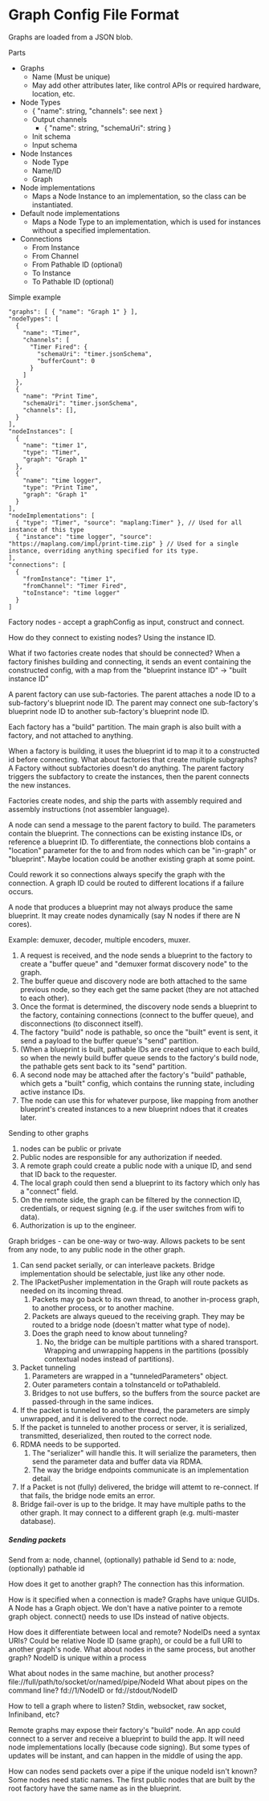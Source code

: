 # Graph Config File Format

Graphs are loaded from a JSON blob.

Parts
* Graphs
    * Name (Must be unique)
    * May add other attributes later, like control APIs or required hardware, location, etc.
* Node Types
    * { "name": string, "channels": see next }
    * Output channels
        * { "name": string, "schemaUri": string }
    * Init schema
    * Input schema
* Node Instances
    * Node Type
    * Name/ID
    * Graph
* Node implementations
    * Maps a Node Instance to an implementation, so the class can be instantiated.
* Default node implementations
    * Maps a Node Type to an implementation, which is used for instances without a specified implementation.
* Connections
    * From Instance
    * From Channel
    * From Pathable ID (optional)
    * To Instance
    * To Pathable ID (optional)

Simple example
```
"graphs": [ { "name": "Graph 1" } ],
"nodeTypes": [
  {
    "name": "Timer",
    "channels": [
      "Timer Fired": {
        "schemaUri": "timer.jsonSchema",
        "bufferCount": 0
      }
    ]
  },
  {
    "name": "Print Time",
    "schemaUri": "timer.jsonSchema",
    "channels": [],
  }
],
"nodeInstances": [
  {
    "name": "timer 1",
    "type": "Timer",
    "graph": "Graph 1"
  },
  {
    "name": "time logger",
    "type": "Print Time",
    "graph": "Graph 1"
  }
],
"nodeImplementations": [
  { "type": "Timer", "source": "maplang:Timer" }, // Used for all instance of this type
  { "instance": "time logger", "source": "https://maplang.com/impl/print-time.zip" } // Used for a single instance, overriding anything specified for its type.
],
"connections": [
  {
    "fromInstance": "timer 1",
    "fromChannel": "Timer Fired",
    "toInstance": "time logger"
  }
]
```

Factory nodes - accept a graphConfig as input, construct and connect.

How do they connect to existing nodes?
Using the instance ID.

What if two factories create nodes that should be connected?
When a factory finishes building and connecting, it sends an event containing the constructed config, with a map from the "blueprint instance ID" -> "built instance ID"

A parent factory can use sub-factories. The parent attaches a node ID to a sub-factory's blueprint node ID.
The parent may connect one sub-factory's blueprint node ID to another sub-factory's blueprint node ID.

Each factory has a "build" partition.
The main graph is also built with a factory, and not attached to anything.

When a factory is building, it uses the blueprint id to map it to a constructed id before connecting.
What about factories that create multiple subgraphs?
A Factory without subfactories doesn't do anything.
The parent factory triggers the subfactory to create the instances, then the parent connects the new instances.

Factories create nodes, and ship the parts with assembly required and assembly instructions (not assembler language).

A node can send a message to the parent factory to build. The parameters contain the blueprint.
The connections can be existing instance IDs, or reference a blueprint ID. To differentiate, the connections blob contains a "location" parameter for the to and from nodes which can be "in-graph" or "blueprint".
Maybe location could be another existing graph at some point.

Could rework it so connections always specify the graph with the connection. A graph ID could be routed to different locations if a failure occurs.

A node that produces a blueprint may not always produce the same blueprint. It may create nodes dynamically (say N nodes if there are N cores).

Example: demuxer, decoder, multiple encoders, muxer.
1. A request is received, and the node sends a blueprint to the factory to create a "buffer queue" and "demuxer format discovery node" to the graph.
1. The buffer queue and discovery node are both attached to the same previous node, so they each get the same packet (they are not attached to each other).
1. Once the format is determined, the discovery node sends a blueprint to the factory, containing connections (connect to the buffer queue), and disconnections (to disconnect itself).
1. The factory "build" node is pathable, so once the "built" event is sent, it send a payload to the buffer queue's "send" partition.
1. (When a blueprint is built, pathable IDs are created unique to each build, so when the newly build buffer queue sends to the factory's build node, the pathable gets sent back to its "send" partition.
1. A second node may be attached after the factory's "build" pathable, which gets a "built" config, which contains the running state, including active instance IDs.
1. The node can use this for whatever purpose, like mapping from another blueprint's created instances to a new blueprint ndoes that it creates later.

Sending to other graphs
1. nodes can be public or private
1. Public nodes are responsible for any authorization if needed.
1. A remote graph could create a public node with a unique ID, and send that ID back to the requester.
1. The local graph could then send a blueprint to its factory which only has a "connect" field.
1. On the remote side, the graph can be filtered by the connection ID, credentials, or request signing (e.g. if the user switches from wifi to data).
1. Authorization is up to the engineer.

Graph bridges - can be one-way or two-way. Allows packets to be sent from any node, to any public node in the other graph.
1. Can send packet serially, or can interleave packets. Bridge implementation should be selectable, just like any other node.
1. The IPacketPusher implementation in the Graph will route packets as needed on its incoming thread.
    1. Packets may go back to its own thread, to another in-process graph, to another process, or to another machine.
    1. Packets are always queued to the receiving graph. They may be routed to a bridge node (doesn't matter what type of node).
    1. Does the graph need to know about tunneling?
        1. No, the bridge can be multiple partitions with a shared transport. Wrapping and unwrapping happens in the partitions (possibly contextual nodes instead of partitions).
1. Packet tunneling
    1. Parameters are wrapped in a "tunneledParameters" object.
    1. Outer parameters contain a toInstanceId or toPathableId.
    1. Bridges to not use buffers, so the buffers from the source packet are passed-through in the same indices.
1. If the packet is tunneled to another thread, the parameters are simply unwrapped, and it is delivered to the correct node.
1. If the packet is tunneled to another process or server, it is serialized, transmitted, deserialized, then routed to the correct node.
1. RDMA needs to be supported.
    1. The "serializer" will handle this. It will serialize the parameters, then send the parameter data and buffer data via RDMA.
    1. The way the bridge endpoints communicate is an implementation detail.
1. If a Packet is not (fully) delivered, the bridge will attemt to re-connect. If that fails, the bridge node emits an error.
1. Bridge fail-over is up to the bridge. It may have multiple paths to the other graph. It may connect to a different graph (e.g. multi-master database).

##### Sending packets

Send from a: node, channel, (optionally) pathable id
Send to a: node, (optionally) pathable id

How does it get to another graph?
The connection has this information.

How is it specified when a connection is made?
Graphs have unique GUIDs.
A Node has a Graph object.
We don't have a native pointer to a remote graph object.
connect() needs to use IDs instead of native objects.

How does it differentiate between local and remote?
NodeIDs need a syntax
URIs? Could be relative Node ID (same graph), or could be a full URI to another graph's node.
What about nodes in the same process, but another graph? NodeID is unique within a process

What about nodes in the same machine, but another process? file://full/path/to/socket/or/named/pipe/NodeId
What about pipes on the command line? fd://1/NodeID or fd://stdout/NodeID

How to tell a graph where to listen? Stdin, websocket, raw socket, Infiniband, etc?

Remote graphs may expose their factory's "build" node.
An app could connect to a server and receive a blueprint to build the app.
It will need node implementations locally (because code signing).
But some types of updates will be instant, and can happen in the middle of using the app.

How can nodes send packets over a pipe if the unique nodeId isn't known?
Some nodes need static names.
The first public nodes that are built by the root factory have the same name as in the blueprint.

